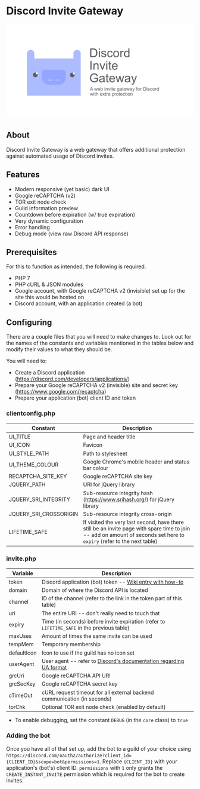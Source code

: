# Discord Invite Gateway
<img src="banner.png" alt="Banner with logo">

## About

Discord Invite Gateway is a web gateway that offers additional protection against automated usage of Discord invites.

## Features

- Modern responsive (yet basic) dark UI
- Google reCAPTCHA (v2)
- TOR exit node check
- Guild information preview
- Countdown before expiration (w/ true expiration)
- Very dynamic configuration
- Error handling
- Debug mode (view raw Discord API response)

## Prerequisites

For this to function as intended, the following is required.

- PHP 7
- PHP cURL & JSON modules
- Google account, with Google reCAPTCHA v2 (invisible) set up for the site this would be hosted on
- Discord account, with an application created (a bot)

## Configuring

There are a couple files that you will need to make changes to. Look out for the names of the constants and variables mentioned in the tables below and modify their values to what they should be.

You will need to:
- Create a Discord application (https://discord.com/developers/applications/)
- Prepare your Google reCAPTCHA v2 (invisible) site and secret key (https://www.google.com/recaptcha)
- Prepare your application (bot) client ID and token

### clientconfig.php

| Constant               | Description                                                                                                                                                            |
| ---------------------- | ---------------------------------------------------------------------------------------------------------------------------------------------------------------------- |
| UI_TITLE               | Page and header title                                                                                                                                                  |
| UI_ICON                | Favicon                                                                                                                                                                |
| UI_STYLE_PATH          | Path to stylesheet                                                                                                                                                     |
| UI_THEME_COLOUR        | Google Chrome's mobile header and status bar colour                                                                                                                    |
| RECAPTCHA_SITE_KEY     | Google reCAPTCHA site key                                                                                                                                              |
| JQUERY_PATH            | URI for jQuery library                                                                                                                                                 |
| JQUERY_SRI_INTEGRITY   | Sub-resource integrity hash (https://www.srihash.org/) for jQuery library                                                                                              |
| JQUERY_SRI_CROSSORIGIN | Sub-resource integrity cross-origin                                                                                                                                    |
| LIFETIME_SAFE          | If visited the very last second, have there still be an invite page with spare time to join -- add on amount of seconds set here to `expiry` (refer to the next table) |

### invite.php

| Variable    | Description                                                                                                                                                    |
| ----------- | -------------------------------------------------------------------------------------------------------------------------------------------------------------- |
| token       | Discord application (bot) token -- [Wiki entry with how-to](https://github.com/Chikachi/DiscordIntegration/wiki/How-to-get-a-token-and-channel-ID-for-Discord) |
| domain      | Domain of where the Discord API is located                                                                                                                     |
| channel     | ID of the channel (refer to the link in the token part of this table)                                                                                          |
| uri         | The entire URI -- don't really need to touch that                                                                                                              |
| expiry      | Time (in seconds) before invite expiration (refer to `LIFETIME_SAFE` in the previous table)                                                                    |
| maxUses     | Amount of times the same invite can be used                                                                                                                    |
| tempMem     | Temporary membership                                                                                                                                           |
| defaultIcon | Icon to use if the guild has no icon set                                                                                                                       |
| userAgent   | User agent -- refer to [Discord's documentation regarding UA format](https://discord.com/developers/docs/reference#http-api)                                   |
| grcUri      | Google reCAPTCHA API URI                                                                                                                                       |
| grcSecKey   | Google reCAPTCHA secret key                                                                                                                                    |
| cTimeOut    | cURL request timeout for all external backend communication (in seconds)                                                                                       |
| torChk      | Optional TOR exit node check (enabled by default)                                                                                                              |

- To enable debugging, set the constant `DEBUG` (in the `core` class) to `true`

### Adding the bot

Once you have all of that set up, add the bot to a guild of your choice using `https://discord.com/oauth2/authorize?client_id={CLIENT_ID}&scope=bot&permissions=1`. Replace `{CLIENT_ID}` with your application's (bot's) client ID. `permissions` with `1` only grants the `CREATE_INSTANT_INVITE` permission which is required for the bot to create invites.
